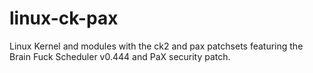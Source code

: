 linux-ck-pax
============

Linux Kernel and modules with the ck2 and pax patchsets featuring the Brain Fuck Scheduler v0.444 and PaX security patch.
